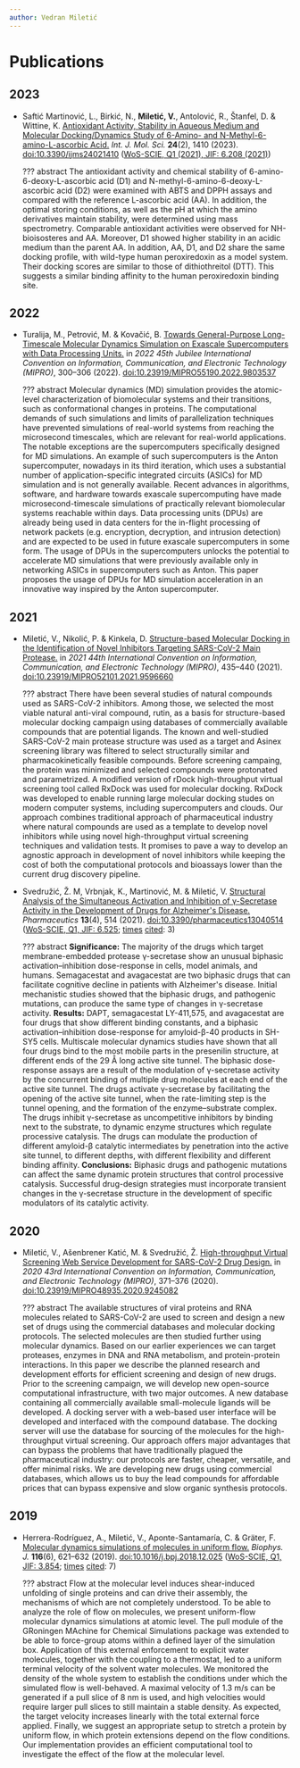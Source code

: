 ```yaml
---
author: Vedran Miletić
---
```


# Publications

## 2023

- Saftić Martinović, L., Birkić, N., **Miletić, V.**, Antolović, R., Štanfel, D. & Wittine, K. [Antioxidant Activity, Stability in Aqueous Medium and Molecular Docking/Dynamics Study of 6-Amino- and N-Methyl-6-amino-L-ascorbic Acid.](https://www.mdpi.com/1422-0067/24/2/1410) *Int. J. Mol. Sci.* **24**(2), 1410 (2023). [doi:10.3390/ijms24021410](https://doi.org/10.3390/ijms24021410) ([WoS-SCIE, Q1 (2021), JIF: 6.208 (2021)](https://jcr.clarivate.com/jcr-jp/journal-profile?journal=INT%20J%20MOL%20SCI&year=2021))

    ??? abstract
        The antioxidant activity and chemical stability of 6-amino-6-deoxy-L-ascorbic acid (D1) and N-methyl-6-amino-6-deoxy-L-ascorbic acid (D2) were examined with ABTS and DPPH assays and compared with the reference L-ascorbic acid (AA). In addition, the optimal storing conditions, as well as the pH at which the amino derivatives maintain stability, were determined using mass spectrometry. Comparable antioxidant activities were observed for NH-bioisosteres and AA. Moreover, D1 showed higher stability in an acidic medium than the parent AA. In addition, AA, D1, and D2 share the same docking profile, with wild-type human peroxiredoxin as a model system. Their docking scores are similar to those of dithiothreitol (DTT). This suggests a similar binding affinity to the human peroxiredoxin binding site.

## 2022

- Turalija, M., Petrović, M. & Kovačić, B. [Towards General-Purpose Long-Timescale Molecular Dynamics Simulation on Exascale Supercomputers with Data Processing Units.](https://ieeexplore.ieee.org/document/9803537) in *2022 45th Jubilee International Convention on Information, Communication, and Electronic Technology (MIPRO)*, 300–306 (2022). [doi:10.23919/MIPRO55190.2022.9803537](https://doi.org/10.23919/MIPRO55190.2022.9803537)

    ??? abstract
        Molecular dynamics (MD) simulation provides the atomic-level characterization of biomolecular systems and their transitions, such as conformational changes in proteins. The computational demands of such simulations and limits of parallelization techniques have prevented simulations of real-world systems from reaching the microsecond timescales, which are relevant for real-world applications. The notable exceptions are the supercomputers specifically designed for MD simulations. An example of such supercomputers is the Anton supercomputer, nowadays in its third iteration, which uses a substantial number of application-specific integrated circuits (ASICs) for MD simulation and is not generally available. Recent advances in algorithms, software, and hardware towards exascale supercomputing have made microsecond-timescale simulations of practically relevant biomolecular systems reachable within days. Data processing units (DPUs) are already being used in data centers for the in-flight processing of network packets (e.g. encryption, decryption, and intrusion detection) and are expected to be used in future exascale supercomputers in some form. The usage of DPUs in the supercomputers unlocks the potential to accelerate MD simulations that were previously available only in networking ASICs in supercomputers such as Anton. This paper proposes the usage of DPUs for MD simulation acceleration in an innovative way inspired by the Anton supercomputer.

## 2021

- Miletić, V., Nikolić, P. & Kinkela, D. [Structure-based Molecular Docking in the Identification of Novel Inhibitors Targeting SARS-CoV-2 Main Protease.](https://ieeexplore.ieee.org/document/9596660) in *2021 44th International Convention on Information, Communication, and Electronic Technology (MIPRO)*, 435–440 (2021). [doi:10.23919/MIPRO52101.2021.9596660](https://doi.org/10.23919/MIPRO52101.2021.9596660)

    ??? abstract
        There have been several studies of natural compounds used as SARS-CoV-2 inhibitors. Among those, we selected the most viable natural anti-viral compound, rutin, as a basis for structure-based molecular docking campaign using databases of commercially available compounds that are potential ligands. The known and well-studied SARS-CoV-2 main protease structure was used as a target and Asinex screening library was filtered to select structurally similar and pharmacokinetically feasible compounds. Before screening campaing, the protein was minimized and selected compounds were protonated and parametrized. A modified version of rDock high-throughput virtual screening tool called RxDock was used for molecular docking. RxDock was developed to enable running large molecular docking studes on modern computer systems, including supercomputers and clouds. Our approach combines traditional approach of pharmaceutical industry where natural compounds are used as a template to develop novel inhibitors while using novel high-throughput virtual screening techniques and validation tests. It promises to pave a way to develop an agnostic approach in development of novel inhibitors while keeping the cost of both the computational protocols and bioassays lower than the current drug discovery pipeline.

- Svedružić, Ž. M, Vrbnjak, K., Martinović, M. & Miletić, V. [Structural Analysis of the Simultaneous Activation and Inhibition of γ-Secretase Activity in the Development of Drugs for Alzheimer's Disease.](https://www.mdpi.com/1999-4923/13/4/514) *Pharmaceutics* **13**(4), 514 (2021). [doi:10.3390/pharmaceutics13040514](https://doi.org/10.3390/pharmaceutics13040514) ([WoS-SCIE, Q1, JIF: 6.525](https://jcr.clarivate.com/jcr-jp/journal-profile?journal=PHARMACEUTICS&year=2021); [times](https://www.webofscience.com/wos/woscc/full-record/WOS:000643531400001) [cited](https://publons.com/publon/45697621/): 3)

    ??? abstract
        **Significance:** The majority of the drugs which target membrane-embedded protease γ-secretase show an unusual biphasic activation–inhibition dose-response in cells, model animals, and humans. Semagacestat and avagacestat are two biphasic drugs that can facilitate cognitive decline in patients with Alzheimer's disease. Initial mechanistic studies showed that the biphasic drugs, and pathogenic mutations, can produce the same type of changes in γ-secretase activity. **Results:** DAPT, semagacestat LY-411,575, and avagacestat are four drugs that show different binding constants, and a biphasic activation–inhibition dose-response for amyloid-β-40 products in SH-SY5 cells. Multiscale molecular dynamics studies have shown that all four drugs bind to the most mobile parts in the presenilin structure, at different ends of the 29 Å long active site tunnel. The biphasic dose-response assays are a result of the modulation of γ-secretase activity by the concurrent binding of multiple drug molecules at each end of the active site tunnel. The drugs activate γ-secretase by facilitating the opening of the active site tunnel, when the rate-limiting step is the tunnel opening, and the formation of the enzyme–substrate complex. The drugs inhibit γ-secretase as uncompetitive inhibitors by binding next to the substrate, to dynamic enzyme structures which regulate processive catalysis. The drugs can modulate the production of different amyloid-β catalytic intermediates by penetration into the active site tunnel, to different depths, with different flexibility and different binding affinity. **Conclusions:** Biphasic drugs and pathogenic mutations can affect the same dynamic protein structures that control processive catalysis. Successful drug-design strategies must incorporate transient changes in the γ-secretase structure in the development of specific modulators of its catalytic activity.

## 2020

- Miletić, V., Ašenbrener Katić, M. & Svedružić, Ž. [High-throughput Virtual Screening Web Service Development for SARS-CoV-2 Drug Design.](https://ieeexplore.ieee.org/document/9245082) in *2020 43rd International Convention on Information, Communication, and Electronic Technology (MIPRO)*, 371–376 (2020). [doi:10.23919/MIPRO48935.2020.9245082](https://doi.org/10.23919/MIPRO48935.2020.9245082)

    ??? abstract
        The available structures of viral proteins and RNA molecules related to SARS-CoV-2 are used to screen and design a new set of drugs using the commercial databases and molecular docking protocols. The selected molecules are then studied further using molecular dynamics. Based on our earlier experiences we can target proteases, enzymes in DNA and RNA metabolism, and protein-protein interactions. In this paper we describe the planned research and development efforts for efficient screening and design of new drugs. Prior to the screening campaign, we will develop new open-source computational infrastructure, with two major outcomes. A new database containing all commercially available small-molecule ligands will be developed. A docking server with a web-based user interface will be developed and interfaced with the compound database. The docking server will use the database for sourcing of the molecules for the high-throughput virtual screening. Our approach offers major advantages that can bypass the problems that have traditionally plagued the pharmaceutical industry: our protocols are faster, cheaper, versatile, and offer minimal risks. We are developing new drugs using commercial databases, which allows us to buy the lead compounds for affordable prices that can bypass expensive and slow organic synthesis protocols.

## 2019

- Herrera-Rodríguez, A., Miletić, V., Aponte-Santamaría, C. & Gräter, F. [Molecular dynamics simulations of molecules in uniform flow.](https://www.cell.com/biophysj/fulltext/S0006-3495(19)30109-2) *Biophys. J.* **116**(6), 621–632 (2019). [doi:10.1016/j.bpj.2018.12.025](https://doi.org/10.1016/j.bpj.2018.12.025) ([WoS-SCIE, Q1, JIF: 3.854](https://jcr.clarivate.com/jcr-jp/journal-profile?journal=BIOPHYS%20J&year=2019); [times](https://www.webofscience.com/wos/woscc/full-record/WOS:000467046000001) [cited](https://publons.com/publon/29803261/): 7)

    ??? abstract
        Flow at the molecular level induces shear-induced unfolding of single proteins and can drive their assembly, the mechanisms of which are not completely understood. To be able to analyze the role of flow on molecules, we present uniform-flow molecular dynamics simulations at atomic level. The pull module of the GRoningen MAchine for Chemical Simulations package was extended to be able to force-group atoms within a defined layer of the simulation box. Application of this external enforcement to explicit water molecules, together with the coupling to a thermostat, led to a uniform terminal velocity of the solvent water molecules. We monitored the density of the whole system to establish the conditions under which the simulated flow is well-behaved. A maximal velocity of 1.3 m/s can be generated if a pull slice of 8 nm is used, and high velocities would require larger pull slices to still maintain a stable density. As expected, the target velocity increases linearly with the total external force applied. Finally, we suggest an appropriate setup to stretch a protein by uniform flow, in which protein extensions depend on the flow conditions. Our implementation provides an efficient computational tool to investigate the effect of the flow at the molecular level.

